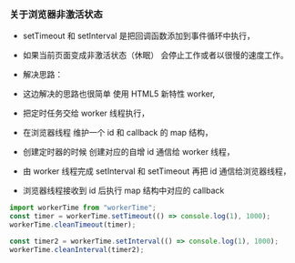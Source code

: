 ### 关于浏览器非激活状态

- setTimeout 和 setInterval 是把回调函数添加到事件循环中执行，
- 如果当前页面变成非激活状态（休眠） 会停止工作或者以很慢的速度工作。

- 解决思路：
- 这边解决的思路也很简单 使用 HTML5 新特性 worker,
- 把定时任务交给 worker 线程执行，
- 在浏览器线程 维护一个 id 和 callback 的 map 结构，
- 创建定时器的时候 创建对应的自增 id 通信给 worker 线程，
- 由 worker 线程完成 setInterval 和 setTimeout 再把 id 通信给浏览器线程，
- 浏览器线程接收到 id 后执行 map 结构中对应的 callback

```js
import workerTime from "workerTime";
const timer = workerTime.setTimeout(() => console.log(1), 1000);
workerTime.cleanTimeout(timer);

const timer2 = workerTime.setInterval(() => console.log(1), 1000);
workerTime.cleanInterval(timer2);
```

